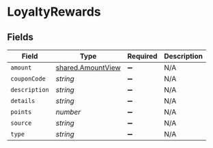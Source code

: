# LoyaltyRewards


## Fields

| Field                                                  | Type                                                   | Required                                               | Description                                            |
| ------------------------------------------------------ | ------------------------------------------------------ | ------------------------------------------------------ | ------------------------------------------------------ |
| `amount`                                               | [shared.AmountView](../../models/shared/amountview.md) | :heavy_minus_sign:                                     | N/A                                                    |
| `couponCode`                                           | *string*                                               | :heavy_minus_sign:                                     | N/A                                                    |
| `description`                                          | *string*                                               | :heavy_minus_sign:                                     | N/A                                                    |
| `details`                                              | *string*                                               | :heavy_minus_sign:                                     | N/A                                                    |
| `points`                                               | *number*                                               | :heavy_minus_sign:                                     | N/A                                                    |
| `source`                                               | *string*                                               | :heavy_minus_sign:                                     | N/A                                                    |
| `type`                                                 | *string*                                               | :heavy_minus_sign:                                     | N/A                                                    |